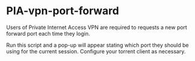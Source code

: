# PIA-vpn-port-forward
Users of Private Internet Access VPN are required to requests a new port forward port each time they login.

Run this script and a pop-up will appear stating which port they should be using for the current session. Configure your torrent client as necessary.
